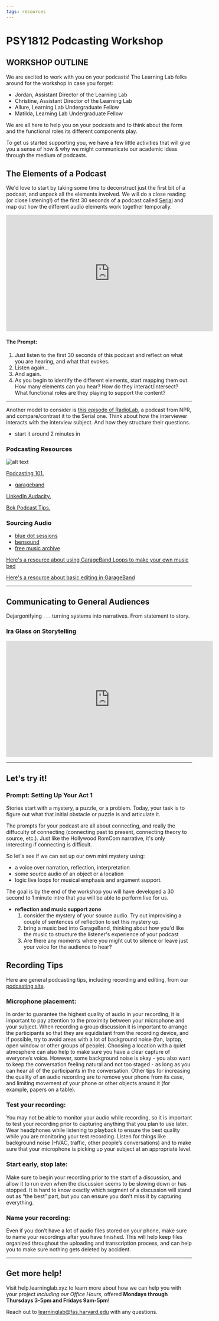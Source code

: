 ```yaml
---
tags: resources
---
```


# PSY1812 Podcasting Workshop


## WORKSHOP OUTLINE
We are excited to work with you on your podcasts! The Learning Lab folks around for the workshop in case you forget: 

* Jordan,  Assistant Director of the Learning Lab
* Christine, Assistant Director of the Learning Lab
* Allure, Learning Lab Undergraduate Fellow
* Matilda, Learning Lab Undergraduate Fellow

We are all here to help you on your podcasts and to think about the form and the functional roles its different components play.

To get us started supporting you, we have a few little activities that will give you a sense of how & why we might communicate our academic ideas through the medium of podcasts. 

## The Elements of a Podcast

We'd love to start by taking some time to deconstruct just the first bit of a podcast, and unpack all the elements involved. We will do a close reading (or close listening!) of the first 30 seconds of a podcast called [Serial](https://serialpodcast.org/) and map out how the different audio elements work together temporally.

<iframe width="560" height="315" src="https://www.youtube.com/embed/nMSxiHuDa00?start=28" title="YouTube video player" frameborder="0" allow="accelerometer; autoplay; clipboard-write; encrypted-media; gyroscope; picture-in-picture" allowfullscreen></iframe>

#### The Prompt:
1. Just listen to the first 30 seconds of this podcast and reflect on what you are hearing, and what that evokes.
2. Listen again...
3. And again.
4. As you begin to identify the different elements, start mapping them out. How many elements can you hear? How do they interact/intersect? What functional roles are they playing to support the content?

---

Another model to consider is [this episode of RadioLab](https://waaa.wnyc.org/radiolab_podcast/radiolab_podcast031822_stress.mp3/radiolab_podcast031822_stress.mp3_ywr3ahjkcgo_46ae13f11ac7e5c8f125ac14ac099e5a_58759952.mp3?hash_redirect=1&x-total-bytes=58759952&x-ais-classified=streaming&listeningSessionID=0CD_382_37__089b0cf7b0941656b5d2cef9b73732fec01f9a22), a podcast from NPR, and compare/contrast it to the Serial one. Think about how the interviewer interacts with the interview subject. And how they structure their questions.
* start it around 2 minutes in



### Podcasting Resources

![alt text](https://files.slack.com/files-pri/T0HTW3H0V-F04A8R5F5CN/screen_shot_2022-11-10_at_3.30.22_pm.png?pub_secret=4cb3294297)


[Podcasting 101.](https://sites.google.com/g.harvard.edu/ll-podcasting)
* [garageband](https://resources.learninglab.xyz/simple/labs/audio-lab/garageband)

[LinkedIn Audacity.](https://www.linkedin.com/learning/learning-audacity-2/jump-into-the-world-of-audio-editing?u=2194065)

[Bok Podcast Tips.](https://bokcenter.harvard.edu/podcasts)

### Sourcing Audio

* [blue dot sessions](https://www.sessions.blue/)
* [bensound](https://www.bensound.com/)
* [free music archive](https://freemusicarchive.org/)

[Here's a resource about using GarageBand Loops to make your own music bed](https://hackmd.io/92O9YrSWSwKhoZZRIa9SXQ)

[Here's a resource about basic editing in GarageBand](https://hackmd.io/hQB8hJ3bTkGLFMTkcahuYA)


---
## Communicating to General Audiences
Dejargonifying . . . turning systems into narratives. From statement to story. 


### Ira Glass on Storytelling

<iframe width="560" height="315" src="https://www.youtube.com/embed/f6ezU57J8YI" title="YouTube video player" frameborder="0" allow="accelerometer; autoplay; clipboard-write; encrypted-media; gyroscope; picture-in-picture" allowfullscreen></iframe>

---
## Let's try it!

### Prompt: Setting Up Your Act 1


Stories start with a mystery, a puzzle, or a problem. Today, your task is to figure out what that initial obstacle or puzzle is and articulate it. 

The prompts for your podcast are all about connecting, and really the diffuculty of connecting (connecting past to present, connecting theory to source, etc.). Just like the Hollywood RomCom narrative, it's only interesting if connecting is difficult.

So let's see if we can set up our own mini mystery using:
* a voice over narration, reflection, interpretation
* some source audio of an object or a location
* logic live loops for musical emphasis and argument support.

The goal is by the end of the workshop you will have developed a 30 second to 1 minute intro that you will be able to perform live for us.

* **reflection and music support zone**
    1. consider the mystery of your source audio. Try out improvising a couple of sentences of reflection to set this mystery up.
    2. bring a music bed into GarageBand, thinking about how you'd like the music to structure the listener's experience of your podcast
    3. Are there any moments where you might cut to silence or leave just your voice for the audience to hear?



## Recording Tips
Here are general podcasting tips, including recording and editing, from our [podcasting site](https://sites.google.com/g.harvard.edu/ll-podcasting).

### Microphone placement:
In order to guarantee the highest quality of audio in your recording, it is important to pay attention to the proximity between your microphone and your subject. When recording a group discussion it is important to arrange the participants so that they are equidistant from the recording device, and if possible, try to avoid areas with a lot of background noise (fan, laptop, open window or other groups of people). Choosing a location with a quiet atmosphere can also help to make sure you have a clear capture of everyone’s voice. However, some background noise is okay - you also want to keep the conversation feeling natural and not too staged - as long as you can hear all of the participants in the conversation. Other tips for increasing the quality of an audio recording are to remove your phone from its case, and limiting movement of your phone or other objects around it (for example, papers on a table).



### Test your recording:
You may not be able to monitor your audio while recording, so it is important to test your recording prior to capturing anything that you plan to use later. Wear headphones while listening to playback to ensure the best quality while you are monitoring your test recording. Listen for things like background noise (HVAC, traffic, other people’s conversations) and to make sure that your microphone is picking up your subject at an appropriate level. 



### Start early, stop late:
Make sure to begin your recording prior to the start of a discussion, and allow it to run even when the discussion seems to be slowing down or has stopped. It is hard to know exactly which segment of a discussion will stand out as “the best” part, but you can ensure you don’t miss it by capturing everything. 



### Name your recording:
Even if you don’t have a lot of audio files stored on your phone, make sure to name your recordings after you have finished. This will help keep files organized throughout the uploading and transcription process, and can help you to make sure nothing gets deleted by accident. 

---
## Get more help!
Visit help.learninglab.xyz to learn more about how we can help you with your project *including our Office Hours*, offered **Mondays through** **Thursdays 3-5pm and Fridays 9am-5pm**!

Reach out to learninglab@fas.harvard.edu with any questions.

